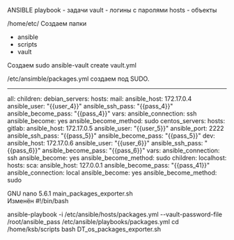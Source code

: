 ANSIBLE
playbook - задачи
vault - логины с паролями
hosts - объекты 

/home/etc/ 
Создаем папки 
- ansible
- scripts
- vault

Создаем sudo ansible-vault create vault.yml








/etc/ansimble/packages.yml создаем под SUDO.


---

all:
  children:
    debian_servers:
      hosts:
        mail:
          ansible_host: 172.17.0.4
          ansible_user: "{{user_4}}"
          ansible_ssh_pass: "{{pass_4}}"
          ansible_become_pass: "{{pass_4}}"
      vars:
        ansible_connection: ssh
        ansible_become: yes
        ansible_become_method: sudo
    centos_servers:
      hosts:
        gitlab:
          ansible_host: 172.17.0.5
          ansible_user: "{{user_5}}"
          ansible_port: 2222
          ansible_ssh_pass: "{{pass_5}}"
          ansible_become_pass: "{{pass_5}}"
        dev:
          ansible_host: 172.17.0.6
          ansible_user: "{{user_6}}"
          ansible_ssh_pass: "{{pass_6}}"
          ansible_become_pass: "{{pass_6}}"
      vars:
        ansible_connection: ssh
        ansible_become: yes
        ansible_become_method: sudo
      children:
        localhost:
          hosts:
            sca:
              ansible_host: 127.0.0.1
              ansible_become_pass: "{{pass_41}}"
              ansible_connection: local
              ansible_become: yes
              ansible_become_method: sudo






GNU nano 5.6.1                                              main_packages_exporter.sh                                             
Изменён  #!/bin/bash

ansible-playbook -i /etc/ansible/hosts/packages.yml --vault-password-file /root/ansible_pass /etc/ansible/playbooks/packages.yml
cd /home/ksb/scripts
bash DT_os_packages_exporter.sh 